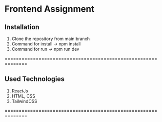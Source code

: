 # Frontend Assignment

## Installation
1. Clone the repository from main branch
2. Command for install ->  npm install
3. Command for run -> npm run dev

==============================================================

## Used Technologies
1. ReactJs
2. HTML, CSS
3. TailwindCSS

==============================================================